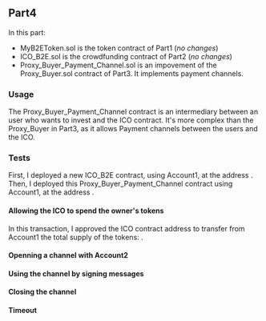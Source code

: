 ## Part4

In this part:

* MyB2EToken.sol is the token contract of Part1 (*no changes*)
* ICO_B2E.sol is the crowdfunding contract of Part2 (*no changes*)
* Proxy_Buyer_Payment_Channel.sol is an impovement of the Proxy_Buyer.sol contract of Part3. It implements payment channels.

### Usage

The Proxy_Buyer_Payment_Channel contract is an intermediary between an user who wants to invest and the ICO contract. It's more complex than the Proxy_Buyer in Part3, as it allows Payment channels between the users and the ICO.





### Tests

First, I deployed a new ICO_B2E contract, using Account1, at the address [](https://ropsten.etherscan.io/address/).
Then, I deployed this Proxy_Buyer_Payment_Channel contract using Account1, at the address [](https://ropsten.etherscan.io/address/).

#### Allowing the ICO to spend the owner's tokens

In this transaction, I approved the ICO contract address to transfer from Account1 the total supply of the tokens: [](https://ropsten.etherscan.io/tx/).

#### Openning a channel with Account2




#### Using the channel by signing messages




#### Closing the channel





#### Timeout







